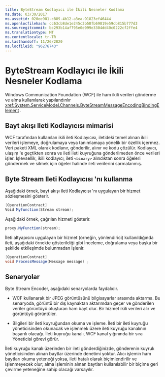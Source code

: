 ```yaml
---
title: ByteStream Kodlayıcı ile İkili Nesneler Kodlama
ms.date: 03/30/2017
ms.assetid: 020ee981-c889-4b12-a3ea-91823ef46444
ms.openlocfilehash: cc63cb8de1e245c3b58fb69819e59cb815b777d3
ms.sourcegitcommit: bc293b14af795e0e999e3304dd40c0222cf2ffe4
ms.translationtype: MT
ms.contentlocale: tr-TR
ms.lasthandoff: 11/26/2020
ms.locfileid: "96276743"
---
```

# <a name="encoding-binary-objects-with-bytestream-encoder"></a>ByteStream Kodlayıcı ile İkili Nesneler Kodlama

Windows Communication Foundation (WCF) ile ham ikili verileri gönderme ve alma kullanılarak yapılandırılır <xref:System.ServiceModel.Channels.ByteStreamMessageEncodingBindingElement> .  
  
## <a name="byte-stream-message-encoder-architecture"></a>Bayt akışı Ileti Kodlayıcısı mimarisi  

 WCF tarafından kullanılan ikili ileti Kodlayıcısı, iletideki temel alınan ikili verileri işlemeye, doğrulamaya veya tanımlamaya yönelik bir özellik içermez. Veri paketi XML olarak kodlanır, gönderilir, alınır ve kodu çözülür. Kodlayıcı, ulaşım 'e geçtikten sonra ve ileti ileti kuyruğuna gönderilmeden önce verileri işler. İşlevsellik, ikili kodlayıcı, ileti `<binary>` alındıktan sonra öğeleri göndermek ve silmek için öğeler halinde ileti verilerini sarmalanmış.  
  
## <a name="using-the-byte-stream-message-encoder"></a>Byte Stream Ileti Kodlayıcısı 'nı kullanma  

 Aşağıdaki örnek, bayt akışı ileti Kodlayıcısı 'nı uygulayan bir hizmet sözleşmesini gösterir.  
  
```csharp  
[OperationContract]  
Void Myfunction(Stream stream);  
```  
  
 Aşağıdaki örnek, çağrılan hizmeti gösterir.  
  
```csharp  
proxy.MyFunction(stream);  
```  
  
 İleti altyapısını uygulayan bir hizmet (örneğin, yönlendirici) kullanıldığında ileti, aşağıdaki örnekte gösterildiği gibi İnceleme, doğrulama veya başka bir şekilde etkileşimde bulunmadan işlenir.  
  
```csharp  
[OperationContract]  
void ProcessMessage(Message message) ;  
```  
  
## <a name="scenarios"></a>Senaryolar  

 Byte Stream Encoder, aşağıdaki senaryolarda faydalıdır.  
  
- WCF kullanarak bir JPEG görüntüsünü bilgisayarlar arasında aktarma. Bu senaryoda, görüntü bir dış kaynaktan aktarımdan geçer ve gönderilen veriler görüntüyü oluşturan ham bayt olur. Bir hizmet ikili verileri alır ve görüntüyü görüntüler.  
  
- Bilgileri bir ileti kuyruğundan okuma ve işleme. İleti bir ileti kuyruğu yöneticisinden okunacak ve işlenmek üzere ileti kuyruğu kanalının başarılı olacağı. İleti kuyruğu kanalı, WCF kanal yığınında bir sıra Yöneticisi görevi görür.  
  
 İleti kuyruğu kanalı üzerinden bir ileti gönderdiğinizde, gönderenin kuyruk yöneticisinden alınan baytlar üzerinde denetimi yoktur. Alıcı işlemin ham baytları okuma yeteneği yoksa, ileti hatalı olarak biçimlendirilir ve işlenmeyecek olur; alma işleminin alınan baytları kullanılabilir bir biçime geri çevirme yeteneğine sahip olacağı varsayılır.
